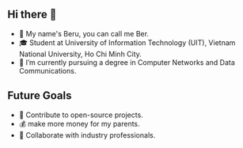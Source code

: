## Hi there 👋
- 🐜 My name's Beru, you can call me Ber.
- 🎓 Student at University of Information Technology (UIT), Vietnam National University, Ho Chi Minh City.
- 🌱 I’m currently pursuing a degree in Computer Networks and Data Communications. 
## Future Goals
- 🥇 Contribute to open-source projects.
- 💰 make more money for my parents.
- 💬 Collaborate with industry professionals.
